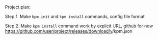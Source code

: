 Project plan:

Step 1. Make `kpm init` and `kpm install` commands, config file format

Step 2. Make `kpm install` command work by explicit URL, github for now
	https://github.com/user/project/releases/download/v<version>/kpm.json

